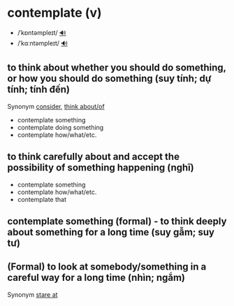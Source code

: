 # contemplate (v)

- /ˈkɒntəmpleɪt/ [🔊](https://www.oxfordlearnersdictionaries.com/media/english/uk_pron/x/xco/xcont/xcontemplate__gb_1.mp3)
- /ˈkɑːntəmpleɪt/ [🔊](https://www.oxfordlearnersdictionaries.com/media/english/us_pron/x/xco/xcont/xcontemplate__us_1.mp3)

## to think about whether you should do something, or how you should do something (suy tính; dự tính; tính đến)

Synonym [consider](), [think about/of]()

- contemplate something
- contemplate doing something
- contemplate how/what/etc.

## to think carefully about and accept the possibility of something happening (nghĩ)

- contemplate something
- contemplate how/what/etc.
- contemplate that

## contemplate something (formal) - to think deeply about something for a long time (suy gẫm; suy tư)

## (Formal) to look at somebody/something in a careful way for a long time (nhìn; ngắm)

Synonym [stare at]()

